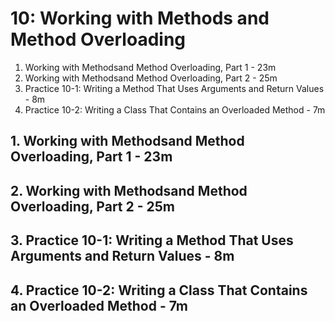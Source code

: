 # 10: Working with Methods and Method Overloading

1. Working with Methodsand Method Overloading, Part 1 - 23m
2. Working with Methodsand Method Overloading, Part 2 - 25m
3. Practice 10-1: Writing a Method That Uses Arguments and Return Values - 8m
4. Practice 10-2: Writing a Class That Contains an Overloaded Method - 7m

## 1. Working with Methodsand Method Overloading, Part 1 - 23m
## 2. Working with Methodsand Method Overloading, Part 2 - 25m
## 3. Practice 10-1: Writing a Method That Uses Arguments and Return Values - 8m
## 4. Practice 10-2: Writing a Class That Contains an Overloaded Method - 7m
